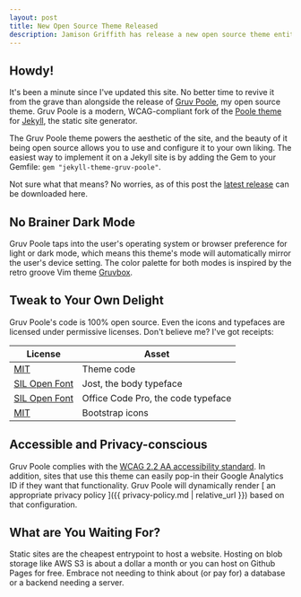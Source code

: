 ```yaml
---
layout: post
title: New Open Source Theme Released
description: Jamison Griffith has release a new open source theme entitled Gruv Poole for Jekyll, the static site generator. It is compliant with WCAG 2.2 AA and has a dark and light mode inspired by Gruvbox. Users that implement this theme can easily configure Google Analytics and Gruv Poole will dynamically render a privacy policy dependent on their choice to use site tracking.
---
```


## Howdy!

It's been a minute since I've updated this site. No better time to revive it from the grave than alongside the release of [Gruv Poole](https://github.com/jamogriff/gruv-poole), my open source theme. Gruv Poole is a modern, WCAG-compliant fork of the [Poole theme](https://github.com/poole/poole) for [Jekyll](http://jekyllrb.com), the static site generator.

The Gruv Poole theme powers the aesthetic of the site, and the beauty of it being open source allows you to use and configure it to your own liking. The easiest way to implement it on a Jekyll site is by adding the Gem to your Gemfile: `gem "jekyll-theme-gruv-poole"`.

Not sure what that means? No worries, as of this post the [latest release](https://github.com/jamogriff/gruv-poole/releases/tag/v1.0.3) can be downloaded here.

## No Brainer Dark Mode

Gruv Poole taps into the user's operating system or browser preference for light or dark mode, which means this theme's mode will automatically mirror the user's device setting. The color palette for both modes is inspired by the retro groove Vim theme [Gruvbox](https://github.com/morhetz/gruvbox).

## Tweak to Your Own Delight 

Gruv Poole's code is 100% open source. Even the icons and typefaces are licensed under permissive licenses. Don't believe me? I've got receipts:

<table>
  <thead>
    <tr>
      <th>License</th>
      <th>Asset</th>
    </tr>
  </thead>
  <tbody>
    <tr>
      <td>
         <a href="https://github.com/jamogriff/gruv-poole/blob/main/LICENSE.md">MIT</a>
      </td>
      <td>Theme code</td>
    </tr>
    <tr>
      <td>
         <a href="{{ base.url }}/assets/fonts/body/LICENSE.md">SIL Open Font</a>
      </td>
      <td>Jost, the body typeface</td>
    </tr>
    <tr>
      <td>
          <a href="{{ base.url }}/assets/fonts/code/LICENSE.md">SIL Open Font</a>
      </td>
      <td>Office Code Pro, the code typeface</td>
    </tr>
    <tr>
      <td>
          <a href="https://github.com/twbs/icons/blob/main/LICENSE">MIT</a>
      </td>
      <td>Bootstrap icons</td>
    </tr>
  </tbody>
</table>

## Accessible and Privacy-conscious

Gruv Poole complies with the [WCAG 2.2 AA accessibility standard](https://www.wcag.com/resource/what-is-wcag). In addition, sites that use this theme can easily pop-in their Google Analytics ID if they want that functionality. Gruv Poole will dynamically render [ an appropriate privacy policy ]({{ privacy-policy.md | relative_url }}) based on that configuration.

## What are You Waiting For?

Static sites are the cheapest entrypoint to host a website. Hosting on blob storage like AWS S3 is about a dollar a month or you can host on Github Pages for free. Embrace not needing to think about (or pay for) a database or a backend needing a server.


